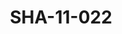 ---
pid: SHA-11-022
title: SHA-11-022
language: ar
collection: شرحبيل احمد
original_label: 
rights: شرحبيل احمد
location_of_original: شرحبيل احمد
photographer_or_studio: جورق كوبلير
scanned_from: photograph 15.8 by 20.7
_date: '1966'
location: اثيوبيا، اديس ابابا
description: قائد القوات الجوية ابيرا ماريام وعضوء من فرقة هرامبي
additional_notes: 
permission_display: 'yes'
on_server: 'no'
on_website: 'no'
permalink: /photopages/ar/SHA-11-022.html
layout: photo-page
---